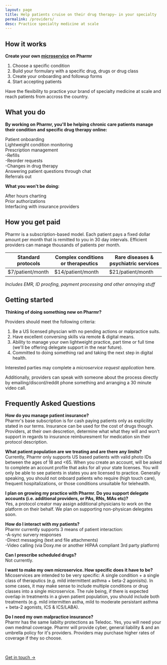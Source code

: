 ```yaml
---
layout: page
title: Help patients cruise on their drug therapy– in your specialty
permalink: /providers/
desc: Practice specialty medicine at scale
---
```

## How it works  

**Create your own [microservice](https://cranky-johnson-407f0c.netlify.app/cgrpmigraine.html) on Pharmr**  

1. Choose a specific condition  
2. Build your formulary with a specific drug, drugs or drug class  
3. Create your onboarding and followup forms
4. Start accepting patients  

Have the flexibility to practice your brand of specialty medicine at scale and reach patients from accross the country. 


## What you do

**By working on Pharmr, you'll be helping chronic care patients manage their condition and specific drug therapy online:**  

Patient onboarding  
Lightweight condition monitoring  
Prescription management  
  -Refills  
  -Reorder requests  
  -Changes in drug therapy  
Answering patient questions through chat  
Referrals out  

**What you won't be doing:**   

After hours charting  
Prior authorizations  
Interfacing with insurance providers  


## How you get paid  

Pharmr is a subscription-based model. Each patient pays a fixed dollar amount per month that is remitted to you in 30 day intervals. Efficient providers can manage thousands of patients per month. 

| Standard protocols | Complex conditions or therapeutics | Rare diseases & psychiatric services |
|--------------------|------------------------------------|--------------------------------------|
| $7/patient/month   | $14/patient/month                  | $21/patient/month                    |

*Includes EMR, ID proofing, payment processing and other annoying stuff*  


## Getting started   

**Thinking of doing something new on Pharmr?**  

Providers should meet the following criteria:  
1. Be a US licensed physcian with no pending actions or malpractice suits.  
2. Have excellent conversing skills via remote & digital means.  
3. Ability to manage your own lightweight practice, part time or full time (we'll be offering delegate support in the near future).  
4. Committed to doing something rad and taking the next step in digital health.  

Interested parties may complete a *microservice request application* here.  

Additionally, providers can speak with someone about the process directly by emailing/discord/reddit phone something and arranging a 30 minute video call. 


## Frequently Asked Questions   

**How do you manage patient insurance?**  
Pharmr's base subscription is for cash paying patients only as explicility stated in our terms. Insurance can be used for the cost of drugs though. Providers, at their own descretion, determine what what they will and won't support in regards to insurance reimburesment for medication sin their protocol description.  

**What patient population are we treating and are there any limits?**  
Currently, Pharmr only supports US based patients with valid photo IDs between the ages of 18 and <65. When you create an account, will be asked to complete an account profile that asks for all your state licenses. You will only be able to see patients in states you are licensed to practice. Generally speaking, you should not onboard patients who require (high touch care), frequent hospitalizations, or those conditions unsuitable for telehealth.  

**I plan on growing my practice with Pharmr. Do you support delegate accounts (i.e. additional providers, or PAs, RNs, MAs etc)?**  
Yes, a protocol creator may assign additional physicians to work on the platform on their behalf. We plan on supporting non-physican delegates soon.  

**How do I interact with my patients?**  
Pharmr currently supports 3 means of patient interaction:  
  -A-sync survery responses  
  -Direct messaging (text and file attachments)  
  -Video calling (via Doxy.me or another HIPAA compliant 3rd party platform)  
  
**Can I prescribe scheduled drugs?**  
Not currently.  

**I want to make my own microservice. How specific does it have to be?**  
Micoservices are intended to be very specific: A single condition + a single class of theraputics (e.g. mild intermittent asthma + beta-2 agonisits). In some cases, it may make sense to include multiple conditions or drug classes into a single microservice. The rule being, if there is expected overlap in treatments in a given patient population, you should include both treatments (e.g. mild intermitten astha, mild to moderate persistant asthma + beta-2 agonists, ICS & ICS/LABA).  

**Do I need my own malpractice insurance?**  
Pharmr has the same liabilty protections as Teledoc. Yes, you will need your own medmal coverage. Pharmr will provide cyber, general liability & and an umbrella policy for it's providers. Providers may purchase higher rates of coverage if they so choose.  

<br>
<p class="largetype">
  <a href="{{ '/getting-started.html' | relative_url }}">Get in touch →</a>
</p>
